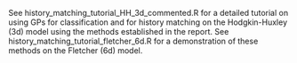 See history_matching_tutorial_HH_3d_commented.R for a detailed tutorial on using GPs for classification and for history matching on the Hodgkin-Huxley (3d) model using the methods established in the report.
See history_matching_tutorial_fletcher_6d.R for a demonstration of these methods on the Fletcher (6d) model.
